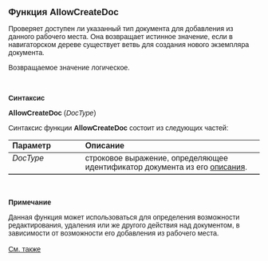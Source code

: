 ﻿<html>
<head>
<title>AllowCreateDoc</title>
</head>

<body>

<p><font size="4" face="Arial"><strong>Функция AllowCreateDoc</strong></font></p>

<p class="label"><font face="Arial">Проверяет доступен ли указанный 
тип документа для добавления из данного рабочего места. Она возвращает истинное 
значение, если в навигаторском дереве существует ветвь для создания нового 
экземпляра документа. </font></p>

<p class="label"><font face="Arial">Возвращаемое значение логическое.</font></p>

<p class="label">&nbsp;</p>

<p class="label"><font face="Arial"><b>Синтаксис</b></font></p>

<p><font face="Arial"><strong>AllowCreateDoc</strong> (<em>DocType</em>)</font></p>

<p><font face="Arial">Синтаксис функции <strong>AllowCreateDoc</strong>
состоит из следующих частей:</font></p>

<table border="1" cellPadding="5" cols="2" frame="below" rules="rows">
<TBODY>
  <tr vAlign="top">
    <td class="label" width="29%"><font face="Arial"><b>Параметр</b></font></td>
    <td class="label" width="71%"><font face="Arial"><strong>Описание</strong></font></td>
  </tr>
  <tr vAlign="top">
    <td width="29%"><em><font face="Arial">DocType</font></em></td>
    <td width="71%"><font face="Arial">строковое выражение, 
	определяющее идентификатор документа из его
      <a href="../../../Defs/doc.html">описания</a>.</font></td>
  </tr>
</TBODY>
</table>

<p class="label">&nbsp;</p>

<p class="label"><font face="Arial"><b>Примечание</b></font></p>

<p class="label"><font face="Arial">Данная функция может 
использоваться для определения возможности редактирования, удаления или же 
другого действия над документом, в зависимости от возможности его добавления из 
рабочего места.<br>
<br>
<a href="../../../functions.html">См. также</a></font></p>
</body>
</html>
